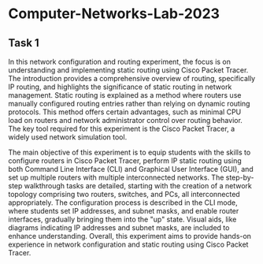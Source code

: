 # Computer-Networks-Lab-2023
## Task 1 
In this network configuration and routing experiment, the focus is on understanding and implementing static routing using Cisco Packet Tracer. The introduction provides a comprehensive overview of routing, specifically IP routing, and highlights the significance of static routing in network management. Static routing is explained as a method where routers use manually configured routing entries rather than relying on dynamic routing protocols. This method offers certain advantages, such as minimal CPU load on routers and network administrator control over routing behavior. The key tool required for this experiment is the Cisco Packet Tracer, a widely used network simulation tool.

The main objective of this experiment is to equip students with the skills to configure routers in Cisco Packet Tracer, perform IP static routing using both Command Line Interface (CLI) and Graphical User Interface (GUI), and set up multiple routers with multiple interconnected networks. The step-by-step walkthrough tasks are detailed, starting with the creation of a network topology comprising two routers, switches, and PCs, all interconnected appropriately. The configuration process is described in the CLI mode, where students set IP addresses, and subnet masks, and enable router interfaces, gradually bringing them into the "up" state. Visual aids, like diagrams indicating IP addresses and subnet masks, are included to enhance understanding. Overall, this experiment aims to provide hands-on experience in network configuration and static routing using Cisco Packet Tracer.




